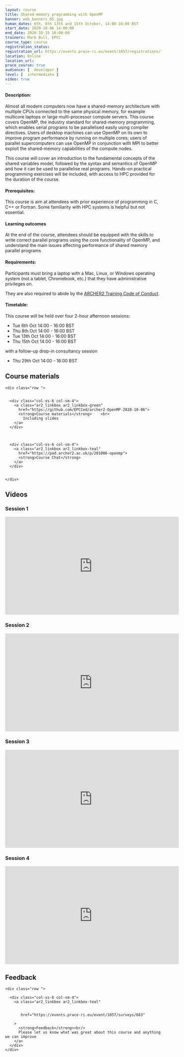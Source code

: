```yaml
---
layout: course
title: Shared-memory programming with OpenMP
banner: web_banners_05.jpg 
human_dates: 6th, 8th 13th and 15th October, 14:00-16:00 BST
start_date: 2020-10-06 14:00:00
end_date: 2020-10-15 16:00:00
trainers: Mark Bull, EPCC
course_type: course
registration_status: 
registration_url: https://events.prace-ri.eu/event/1057/registrations/769/
location: Online
location_url: 
prace_course: true
audience: [  developer ]
level: [  intermediate ]
video: true
---
```




#### Description:

Almost all modern computers now have a shared-memory architecture with multiple CPUs connected to the same physical memory, for example multicore laptops or large multi-processor compute servers. This course covers OpenMP, the industry standard for shared-memory programming, which enables serial programs to be parallelised easily using compiler directives. Users of desktop machines can use OpenMP on its own to improve program performance by running on multiple cores; users of parallel supercomputers can use OpenMP in conjunction with MPI to better exploit the shared-memory capabilities of the compute nodes.

This course will cover an introduction to the fundamental concepts of the shared variables model, followed by the syntax and semantics of OpenMP and how it can be used to parallelise real programs. Hands-on practical programming exercises will be included, with access to HPC provided for the duration of the course.



#### Prerequisites:

This course is aim at attendees with prior experience of programming in C, C++ or Fortran. Some familiarity with HPC systems is helpful but not essential. 


#### Learning outcomes

At the end of the course, attendees should be equipped with the skills to write correct parallel programs using the core functionality of OpenMP, and understand the main issues affecting performance of shared memory parallel programs


#### Requirements:


Participants must bring a laptop with a Mac, Linux, or Windows operating system (not a tablet, Chromebook, etc.) that 
they have administrative privileges on. 

They 
are also required to abide by the [ARCHER2 Training Code of Conduct](../../code-of-conduct/). 

#### Timetable:

This course will be held over four 2-hour afternoon sessions:

*  Tue 6th Oct 14:00 - 16:00 BST
*  Thu 8th Oct 14:00 - 16:00 BST
*  Tue 13th Oct 14:00 - 16:00 BST
*  Thu 15th Oct 14:00 - 16:00 BST

with a follow-up drop-in consultancy session

* Thu 29th Oct 14:00 - 16:00 BST


<section id="service">







<h2><a name="materials">Course materials</a></h2>



    <div class="row ">	
 
		
      <div class="col-xs-6 col-sm-4">
        <a class="ar2_linkbox ar2_linkbox-green" 
          href="https://github.com/EPCCed/archer2-OpenMP-2020-10-06">
          <strong>Course materials</strong>    <br>
			Including slides     
        </a>
      </div>


 
      <div class="col-xs-6 col-sm-4">
        <a class="ar2_linkbox ar2_linkbox-teal" 
          href="https://pad.archer2.ac.uk/p/201006-openmp">
          <strong>Course Chat</strong>       
        </a>
      </div>
		

 	</div>
		
		
<!-- 					

<h2><a name="join">Join sessions	</a>	</h2>		




    <div class="row ">	

      <div class="col-xs-6 col-sm-4">
        <a class="ar2_linkbox ar2_linkbox-teal" 
          href="https://eu.bbcollab.com/guest/0dc7a50c12314245894519e43fe206b1">
          <strong>Join Session</strong><br/>
          Join this online session in your browser
        </a>
      </div>

      <div class="col-xs-6 col-sm-4">
        <a class="ar2_linkbox ar2_linkbox-green" href="courses/"
           href="myevent.ics">
          <strong>Add to Calendar</strong><br/>
          Download ICS file to add this event to your calendar complete with join link
        </a>
      </div>

											
    </div>
 -->


		
<h2><a name="video">Videos</a></h2>

<h3>Session 1</h3>

<div>
	<iframe width="560" height="315" src="https://www.youtube.com/embed/Fbvikryg9NA" frameborder="0" allow="accelerometer; autoplay; encrypted-media; gyroscope; picture-in-picture" allowfullscreen></iframe>
</div>



<h3>Session 2</h3>

<div>
	<iframe width="560" height="315" src="https://www.youtube.com/embed/grTuMCtv0RQ" frameborder="0" allow="accelerometer; autoplay; encrypted-media; gyroscope; picture-in-picture" allowfullscreen></iframe>
</div>


<h3>Session 3</h3>

<div>
	<iframe width="560" height="315" src="https://www.youtube.com/embed/atL7l9MCsjA" frameborder="0" allow="accelerometer; autoplay; encrypted-media; gyroscope; picture-in-picture" allowfullscreen></iframe>
</div>

<h3>Session 4</h3>

<div>
	<iframe width="560" height="315" src="https://www.youtube.com/embed/q-xLdYg3jX0" frameborder="0" allow="accelerometer; autoplay; encrypted-media; gyroscope; picture-in-picture" allowfullscreen></iframe>
</div>




<!-- 
<h2><a name="slides">Slides</a></h2>



    <div class="row ">	


      <div class="col-xs-6 col-sm-4">
        <a class="ar2_linkbox ar2_linkbox-teal" href="courses/"
           href="transcript.pdf">
          <strong>Transcript</strong><br/>
          Download a transcript of the video audio
        </a>
      </div>



      <div class="col-xs-6 col-sm-4">
        <a class="ar2_linkbox ar2_linkbox-green" href="courses/"
           href="slides.pdf">
          <strong>Slides</strong><br/>
          Download pdf of the presentation.
        </a>
      </div>
										
    </div>

 -->



<h2><a name="feedback">Feedback</a></h2>


    <div class="row ">	

      <div class="col-xs-6 col-sm-4">
        <a class="ar2_linkbox ar2_linkbox-teal" 


		   href="https://events.prace-ri.eu/event/1057/surveys/683"

		>
          <strong>Feedback</strong><br/>
          Please let us know what was great about this course and anything we can improve
        </a>
      </div>
    </div>
		
		

 
</section>



